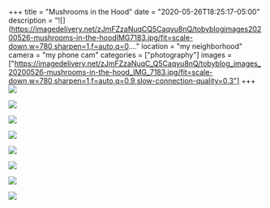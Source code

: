 +++
title = "Mushrooms in the Hood"
date = "2020-05-26T18:25:17-05:00"
description = "![](https://imagedelivery.net/zJmFZzaNuqCQ5Caqyu8nQ/tobyblogimages20200526-mushrooms-in-the-hoodIMG7183.jpg/fit=scale-down,w=780,sharpen=1,f=auto,q=0...."
location = "my neighborhood"
camera = "my phone cam"
categories = ["photography"]
images = ["https://imagedelivery.net/zJmFZzaNuqC_Q5Caqyu8nQ/tobyblog_images_20200526-mushrooms-in-the-hood_IMG_7183.jpg/fit=scale-down,w=780,sharpen=1,f=auto,q=0.9,slow-connection-quality=0.3"]
+++
![](https://imagedelivery.net/zJmFZzaNuqC_Q5Caqyu8nQ/tobyblog_images_20200526-mushrooms-in-the-hood_IMG_7183.jpg/fit=scale-down,w=780,sharpen=1,f=auto,q=0.9,slow-connection-quality=0.3)
<!--more-->

![](https://imagedelivery.net/zJmFZzaNuqC_Q5Caqyu8nQ/tobyblog_images_remote_cloudinary_0bf2ef6e_IMG_7170.jpg/fit=scale-down,w=780,sharpen=1,f=auto,q=0.9,slow-connection-quality=0.3)

![](https://imagedelivery.net/zJmFZzaNuqC_Q5Caqyu8nQ/tobyblog_images_remote_cloudinary_f93d1a6c_IMG_7175.jpg/fit=scale-down,w=780,sharpen=1,f=auto,q=0.9,slow-connection-quality=0.3)

![](https://imagedelivery.net/zJmFZzaNuqC_Q5Caqyu8nQ/tobyblog_images_remote_cloudinary_7721e64b_IMG_7191.jpg/fit=scale-down,w=780,sharpen=1,f=auto,q=0.9,slow-connection-quality=0.3)

![](https://imagedelivery.net/zJmFZzaNuqC_Q5Caqyu8nQ/tobyblog_images_remote_cloudinary_4b5dc34f_IMG_7184.jpg/fit=scale-down,w=780,sharpen=1,f=auto,q=0.9,slow-connection-quality=0.3)

![](https://imagedelivery.net/zJmFZzaNuqC_Q5Caqyu8nQ/tobyblog_images_remote_cloudinary_ed987167_13031D8A-DD33-4277-80C4-D1671C7EDD84_eqymi4.jpg/fit=scale-down,w=780,sharpen=1,f=auto,q=0.9,slow-connection-quality=0.3)

![](https://imagedelivery.net/zJmFZzaNuqC_Q5Caqyu8nQ/tobyblog_images_remote_cloudinary_64fb1838_IMG_7194.jpg/fit=scale-down,w=780,sharpen=1,f=auto,q=0.9,slow-connection-quality=0.3)

![](https://imagedelivery.net/zJmFZzaNuqC_Q5Caqyu8nQ/tobyblog_images_remote_cloudinary_2a0ec3fe_IMG_7168.jpg/fit=scale-down,w=780,sharpen=1,f=auto,q=0.9,slow-connection-quality=0.3)
